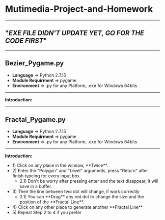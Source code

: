 # Mutimedia-Project-and-Homework
------------------------------------------------------------------
## "*********EXE FILE DIDN'T UPDATE YET, GO FOR THE CODE FIRST*********" ##
------------------------------------------------------------------
## Bezier_Pygame.py
- **Language** => Python 2.7.15
- **Module Requirment** => pygame
- **Environment** => .py for any Platform, .exe for Windows 64bits
------------------------------------------------------------------
**Introduction:**

------------------------------------------------------------------
## Fractal_Pygame.py
- **Language** => Python 2.7.15
- **Module Requirment** => pygame
- **Environment** => .py for any Platform, .exe for Windows 64bits
------------------------------------------------------------------
**Introduction:**
<ul>
  <li> 1) Click on any place in the window, **Twice**.
  <li> 2) Enter the "Polygon" and "Level" arguments, press "Return" after finish typeing for every input box.
  <ul>
    <li> 2.1) Don't be worry after pressing enter and the text disappear, it will save in a buffer.
  </ul>
  <li> 3) Then the line between two dot will change, if work correctly
  <ul>
    <li> 3.1) You can **Drag** any red dot to change the size and the position of the **Fractal Line**.
  </ul>  
  <li> 4) Click on any other place to generate another **Fractal Line**
  <li> 5) Repeat Step 2 to 4 if you prefer
</ul>
